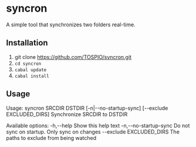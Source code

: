 # syncron
A simple tool that synchronizes two folders real-time.

## Installation
1. git clone https://github.com/TOSPIO/syncron.git
2. `cd syncron`
3. `cabal update`
3. `cabal install`

## Usage
Usage: syncron SRCDIR DSTDIR [-n|--no-startup-sync] [--exclude EXCLUDED_DIRS]
  Synchronize SRCDIR to DSTDIR

Available options:
  -h,--help                Show this help text
  -n,--no-startup-sync     Do not sync on startup. Only sync on changes
  --exclude EXCLUDED_DIRS  The paths to exclude from being watched
